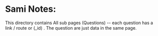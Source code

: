 # Sami Notes:

This directory contains All sub pages (Questions) -- each question has a link / route or  (_id) . The question are just data in the same page. 
